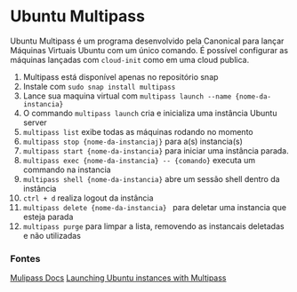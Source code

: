 # Ubuntu Multipass

Ubuntu Multipass é um programa desenvolvido pela Canonical para lançar Máquinas Virtuais Ubuntu com um único comando. É possível configurar as máquinas lançadas com `cloud-init` como em uma cloud publica. 

1. Multipass está disponível apenas no repositório snap
2. Instale com `sudo snap install multipass`
3. Lance sua maquina virtual com `multipass launch --name {nome-da-instancia}`
4. O commando `multipass launch` cria e inicializa uma instância Ubuntu server
5. `multipass list` exibe todas as máquinas rodando no momento
6. `multipass stop {nome-da-instanciaj}` para a(s) instancia(s)
7. `multipass start {nome-da-instancia}` para iniciar uma instância parada.
8. `multipass exec {nome-da-instancia} -- {comando}` executa um commando na instancia
9. `multipass shell {nome-da-instancia}` abre um sessão shell dentro da instância
10. `ctrl + d` realiza logout da instância
11. `multipass delete {nome-da-instancia} ` para deletar uma instancia que esteja parada
12. `multipass purge` para limpar a lista, removendo as instancais deletadas e não utilizadas

### Fontes
[Mulipass Docs](https://multipass.run/docs)
[Launching Ubuntu instances with Multipass](https://www.youtube.com/watch?v=Z91l6ZdQjhI)
